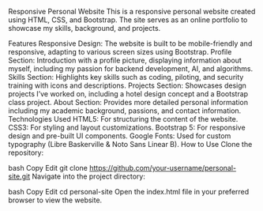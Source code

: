 Responsive Personal Website
This is a responsive personal website created using HTML, CSS, and Bootstrap. The site serves as an online portfolio to showcase my skills, background, and projects.

Features
Responsive Design: The website is built to be mobile-friendly and responsive, adapting to various screen sizes using Bootstrap.
Profile Section: Introduction with a profile picture, displaying information about myself, including my passion for backend development, AI, and algorithms.
Skills Section: Highlights key skills such as coding, piloting, and security training with icons and descriptions.
Projects Section: Showcases design projects I’ve worked on, including a hotel design concept and a Bootstrap class project.
About Section: Provides more detailed personal information including my academic background, passions, and contact information.
Technologies Used
HTML5: For structuring the content of the website.
CSS3: For styling and layout customizations.
Bootstrap 5: For responsive design and pre-built UI components.
Google Fonts: Used for custom typography (Libre Baskerville & Noto Sans Linear B).
How to Use
Clone the repository:

bash
Copy
Edit
git clone https://github.com/your-username/personal-site.git
Navigate into the project directory:

bash
Copy
Edit
cd personal-site
Open the index.html file in your preferred browser to view the website.
